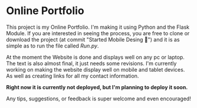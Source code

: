 # Online Portfolio

This project is my Online Portfolio. I'm making it using Python and the Flask Module.
If you are interested in seeing the process, you are free to clone or download the project (at commit "Started Mobile Desing 📱") and it is as simple as to run the file called *Run.py*.

At the moment the Website is done and displays well on any pc or laptop. The text is also almost final, it just needs some revisions.
I'm currently working on making the website display well on mobile and tablet devices. As well as creating links for all my contact information.

**Right now it is currently not deployed, but I'm planning to deploy it soon.**

Any tips, suggestions, or feedback is super welcome and even encouraged!

